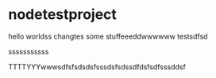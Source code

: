 # nodetestproject
hello worldss changtes some stuffeeeddwwwwww
testsdfsd

sssssssssss

TTTTYYYwwwsdfsfsdsdsfsssdsfsdssdfdsfsdfsssddsf